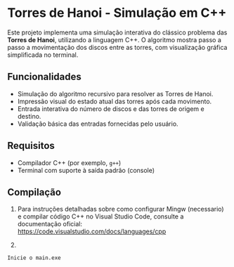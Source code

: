 # Torres de Hanoi - Simulação em C++

Este projeto implementa uma simulação interativa do clássico problema das **Torres de Hanoi**, utilizando a linguagem C++. O algoritmo mostra passo a passo a movimentação dos discos entre as torres, com visualização gráfica simplificada no terminal.

## Funcionalidades

- Simulação do algoritmo recursivo para resolver as Torres de Hanoi.
- Impressão visual do estado atual das torres após cada movimento.
- Entrada interativa do número de discos e das torres de origem e destino.
- Validação básica das entradas fornecidas pelo usuário.

## Requisitos

- Compilador C++ (por exemplo, `g++`)
- Terminal com suporte à saída padrão (console)

## Compilação
1. Para instruções detalhadas sobre como configurar Mingw (necessario) e compilar código C++ no Visual Studio Code, consulte a documentação oficial:
https://code.visualstudio.com/docs/languages/cpp

2.
 ```
Inicie o main.exe
```
